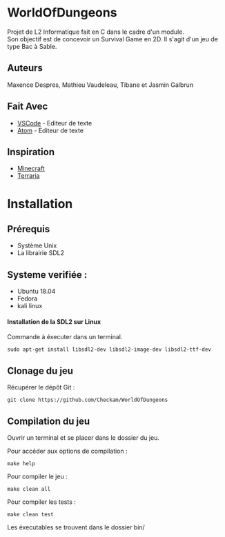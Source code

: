 # WorldOfDungeons
Projet de L2 Informatique fait en C dans le cadre d'un module.  
Son objectif est de concevoir un Survival Game en 2D. Il s'agit d'un jeu de type Bac à Sable.

## Auteurs
Maxence Despres, Mathieu Vaudeleau, Tibane et Jasmin Galbrun

## Fait Avec
* [VSCode](https://code.visualstudio.com/) - Editeur de texte
* [Atom](https://atom.io/) - Editeur de texte

## Inspiration
* [Minecraft](https://www.minecraft.net/fr-fr/)
* [Terraria](https://terraria.org/)


# Installation

## Prérequis
- Système Unix
- La librairie SDL2

## Systeme verifiée :
- Ubuntu 18.04
- Fedora
- kali linux

#### Installation de la SDL2 sur Linux

Commande à éxecuter dans un terminal.
```shell
sudo apt-get install libsdl2-dev libsdl2-image-dev libsdl2-ttf-dev
```

## Clonage du jeu
Récupérer le dépôt Git :
```shell
git clone https://github.com/Checkam/WorldOfDungeons
```

## Compilation du jeu
Ouvrir un terminal et se placer dans le dossier du jeu.

Pour accéder aux options de compilation :
```shell
make help
```

Pour compiler le jeu :
```shell
make clean all
```

Pour compiler les tests :
```shell
make clean test
```
Les éxecutables se trouvent dans le dossier bin/
